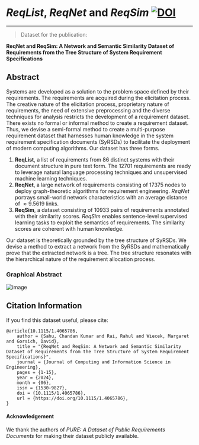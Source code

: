 # *ReqList*, *ReqNet* and *ReqSim* [![DOI](https://zenodo.org/badge/787057888.svg)](https://zenodo.org/doi/10.5281/zenodo.10976096)

---
> Dataset for the publication:

**ReqNet and ReqSim: A Network and Semantic Similarity Dataset of Requirements from the Tree Structure of System Requirement Specifications**

## Abstract

Systems are developed as a solution to the problem space defined by their requirements.
The requirements are acquired during the elicitation process.
The creative nature of the elicitation process, proprietary nature of requirements, the need of extensive preprocessing and the diverse techniques for analysis restricts the development of a requirement dataset. 
There exists no formal or informal method to create a requirement dataset.
Thus, we devise a semi-formal method to create a multi-purpose requirement dataset that harnesses human knowledge in the system requirement specification documents (SyRSDs) to facilitate the deployment of modern computing algorithms.
Our dataset has three forms.
1.  **ReqList**, a list of requirements from $86$ distinct systems with their document structure in pure text form. The $12701$ requirements are ready to leverage natural language processing techniques and unsupervised machine learning techniques.
2. **ReqNet**, a large network of requirements consisting of $17375$ nodes to deploy graph-theoretic algorithms for requirement engineering.
 *ReqNet* portrays small-world network characteristics with an average distance of $\approx 9.5619$ links.
3. **ReqSim**, a dataset consisting of $10933$ pairs of requirements annotated with their similarity scores. *ReqSim* enables sentence-level supervised learning tasks to exploit the semantics of requirements. The similarity scores are coherent with human knowledge.

Our dataset is theoretically grounded by the tree structure of SyRSDs. We devise a method to extract a network from the SyRSDs and mathematically prove that the extracted network is a tree.
The tree structure resonates with the hierarchical nature of the requirement allocation process.

### Graphical Abstract
![image](https://github.com/ChandanKSahu/ReqList_ReqNet_ReqSim/assets/43366602/4c441176-cc76-48ae-90e5-53f88dce5228)

## Citation Information

If you find this dataset useful, please cite:
```
@article{10.1115/1.4065786,
    author = {Sahu, Chandan Kumar and Rai, Rahul and Wiecek, Margaret and Gorsich, David},
    title = "{ReqNet and ReqSim: A Network and Semantic Similarity Dataset of Requirements from the Tree Structure of System Requirement Specifications}",
    journal = {Journal of Computing and Information Science in Engineering},
    pages = {1-15},
    year = {2024},
    month = {06},
    issn = {1530-9827},
    doi = {10.1115/1.4065786},
    url = {https://doi.org/10.1115/1.4065786},
}
```
#### Acknowledgement
We thank the authors of *PURE: A Dataset of Public Requirements Documents* for making their dataset publicly available.
